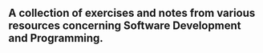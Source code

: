 ## A collection of exercises and notes from various resources concerning Software Development and Programming.

